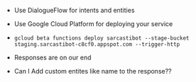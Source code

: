 - Use DialogueFlow for intents and entities
- Use Google Cloud Platform for deploying your service
- `gcloud beta functions deploy sarcastibot --stage-bucket staging.sarcastibot-c8cf0.appspot.com --trigger-http`



- Responses are on our end
- Can I Add custom entites like name to the response??
